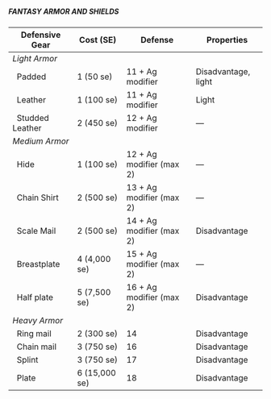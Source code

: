 ##### **FANTASY ARMOR AND SHIELDS**

| Defensive Gear              | Cost (SE)     | Defense                  | Properties                              |
|-----------------------------|---------------|--------------------------|-----------------------------------------|
| _Light Armor_                                                                                                    |
| &nbsp;&nbsp;Padded          | 1 (50 se)     | 11 + Ag modifier         | Disadvantage, light                     |
| &nbsp;&nbsp;Leather         | 1 (100 se)    | 11 + Ag modifier         | Light                                   |
| &nbsp;&nbsp;Studded Leather | 2 (450 se)    | 12 + Ag modifier         | &mdash;                                 |
| _Medium Armor_                                                                                                   |
| &nbsp;&nbsp;Hide            | 1 (100 se)    | 12 + Ag modifier (max 2) | &mdash;                                 |
| &nbsp;&nbsp;Chain Shirt     | 2 (500 se)    | 13 + Ag modifier (max 2) | &mdash;                                 |
| &nbsp;&nbsp;Scale Mail      | 2 (500 se)    | 14 + Ag modifier (max 2) | Disadvantage                            |
| &nbsp;&nbsp;Breastplate     | 4 (4,000 se)  | 15 + Ag modifier (max 2) | &mdash;                                 |
| &nbsp;&nbsp;Half plate      | 5 (7,500 se)  | 16 + Ag modifier (max 2) | Disadvantage                            |
| _Heavy Armor_                                                                                                    |
| &nbsp;&nbsp;Ring mail       | 2 (300 se)    | 14                       | Disadvantage                            |
| &nbsp;&nbsp;Chain mail      | 3 (750 se)    | 16                       | Disadvantage                            |
| &nbsp;&nbsp;Splint          | 3 (750 se)    | 17                       | Disadvantage                            |
| &nbsp;&nbsp;Plate           | 6 (15,000 se) | 18                       | Disadvantage                            |

